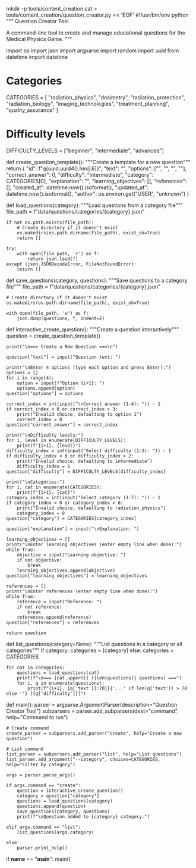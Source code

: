 mkdir -p tools/content_creation
cat > tools/content_creation/question_creator.py << 'EOF'
#!/usr/bin/env python
"""
Question Creator Tool

A command-line tool to create and manage educational questions for the Medical Physics Game.
"""

import os
import json
import argparse
import random
import uuid
from datetime import datetime

# Categories
CATEGORIES = [
    "radiation_physics",
    "dosimetry",
    "radiation_protection",
    "radiation_biology",
    "imaging_technologies",
    "treatment_planning",
    "quality_assurance"
]

# Difficulty levels
DIFFICULTY_LEVELS = ["beginner", "intermediate", "advanced"]

def create_question_template():
    """Create a template for a new question"""
    return {
        "id": f"q{uuid.uuid4().hex[:8]}",
        "text": "",
        "options": ["", "", "", ""],
        "correct_answer": 0,
        "difficulty": "intermediate",
        "category": CATEGORIES[0],
        "explanation": "",
        "learning_objectives": [],
        "references": [],
        "created_at": datetime.now().isoformat(),
        "updated_at": datetime.now().isoformat(),
        "author": os.environ.get("USER", "unknown")
    }

def load_questions(category):
    """Load questions from a category file"""
    file_path = f"data/questions/categories/{category}.json"
    
    if not os.path.exists(file_path):
        # Create directory if it doesn't exist
        os.makedirs(os.path.dirname(file_path), exist_ok=True)
        return []
    
    try:
        with open(file_path, 'r') as f:
            return json.load(f)
    except (json.JSONDecodeError, FileNotFoundError):
        return []

def save_questions(category, questions):
    """Save questions to a category file"""
    file_path = f"data/questions/categories/{category}.json"
    
    # Create directory if it doesn't exist
    os.makedirs(os.path.dirname(file_path), exist_ok=True)
    
    with open(file_path, 'w') as f:
        json.dump(questions, f, indent=2)

def interactive_create_question():
    """Create a question interactively"""
    question = create_question_template()
    
    print("\n=== Create a New Question ===\n")
    
    question["text"] = input("Question text: ")
    
    print("\nEnter 4 options (type each option and press Enter):")
    options = []
    for i in range(4):
        option = input(f"Option {i+1}: ")
        options.append(option)
    question["options"] = options
    
    correct_index = int(input("\nCorrect answer (1-4): ")) - 1
    if correct_index < 0 or correct_index > 3:
        print("Invalid choice, defaulting to option 1")
        correct_index = 0
    question["correct_answer"] = correct_index
    
    print("\nDifficulty levels:")
    for i, level in enumerate(DIFFICULTY_LEVELS):
        print(f"{i+1}. {level}")
    difficulty_index = int(input("Select difficulty (1-3): ")) - 1
    if difficulty_index < 0 or difficulty_index > 2:
        print("Invalid choice, defaulting to intermediate")
        difficulty_index = 1
    question["difficulty"] = DIFFICULTY_LEVELS[difficulty_index]
    
    print("\nCategories:")
    for i, cat in enumerate(CATEGORIES):
        print(f"{i+1}. {cat}")
    category_index = int(input("Select category (1-7): ")) - 1
    if category_index < 0 or category_index > 6:
        print("Invalid choice, defaulting to radiation_physics")
        category_index = 0
    question["category"] = CATEGORIES[category_index]
    
    question["explanation"] = input("\nExplanation: ")
    
    learning_objectives = []
    print("\nEnter learning objectives (enter empty line when done):")
    while True:
        objective = input("Learning objective: ")
        if not objective:
            break
        learning_objectives.append(objective)
    question["learning_objectives"] = learning_objectives
    
    references = []
    print("\nEnter references (enter empty line when done):")
    while True:
        reference = input("Reference: ")
        if not reference:
            break
        references.append(reference)
    question["references"] = references
    
    return question

def list_questions(category=None):
    """List questions in a category or all categories"""
    if category:
        categories = [category]
    else:
        categories = CATEGORIES
    
    for cat in categories:
        questions = load_questions(cat)
        print(f"\n=== {cat.upper()} ({len(questions)} questions) ===")
        for i, q in enumerate(questions):
            print(f"{i+1}. {q['text'][:70]}{'...' if len(q['text']) > 70 else ''} [{q['difficulty']}]")

def main():
    parser = argparse.ArgumentParser(description="Question Creator Tool")
    subparsers = parser.add_subparsers(dest="command", help="Command to run")
    
    # Create command
    create_parser = subparsers.add_parser("create", help="Create a new question")
    
    # List command
    list_parser = subparsers.add_parser("list", help="List questions")
    list_parser.add_argument("--category", choices=CATEGORIES, help="Filter by category")
    
    args = parser.parse_args()
    
    if args.command == "create":
        question = interactive_create_question()
        category = question["category"]
        questions = load_questions(category)
        questions.append(question)
        save_questions(category, questions)
        print(f"\nQuestion added to {category} category.")
    
    elif args.command == "list":
        list_questions(args.category)
    
    else:
        parser.print_help()

if __name__ == "__main__":
    main()
